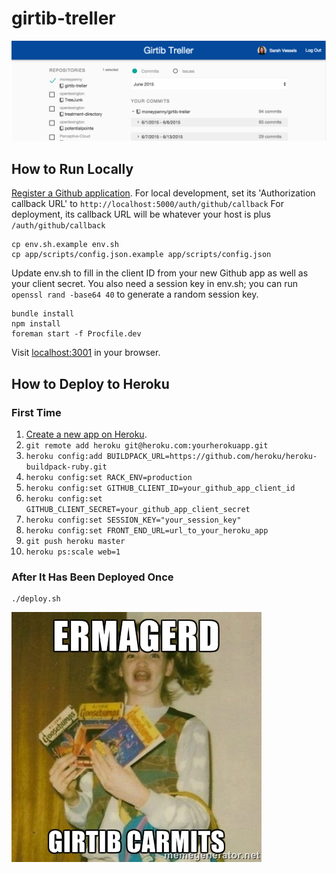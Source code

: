# girtib-treller

![Screenshot](https://raw.githubusercontent.com/cheshire137/girtib-treller/master/screenshot1.png)

## How to Run Locally

[Register a Github application](https://github.com/settings/applications/new).
For local development, set its 'Authorization callback URL' to
`http://localhost:5000/auth/github/callback` For deployment, its callback URL
will be whatever your host is plus `/auth/github/callback`

    cp env.sh.example env.sh
    cp app/scripts/config.json.example app/scripts/config.json

Update env.sh to fill in the client ID from your new Github app as well
as your client secret. You also need a session key in env.sh; you can run
`openssl rand -base64 40` to generate a random session key.

    bundle install
    npm install
    foreman start -f Procfile.dev

Visit [localhost:3001](http://localhost:3001/) in your browser.

## How to Deploy to Heroku

### First Time

1. [Create a new app on Heroku](https://dashboard.heroku.com/apps).
1. `git remote add heroku git@heroku.com:yourherokuapp.git`
1. `heroku config:add BUILDPACK_URL=https://github.com/heroku/heroku-buildpack-ruby.git`
1. `heroku config:set RACK_ENV=production`
1. `heroku config:set GITHUB_CLIENT_ID=your_github_app_client_id`
1. `heroku config:set GITHUB_CLIENT_SECRET=your_github_app_client_secret`
1. `heroku config:set SESSION_KEY="your_session_key"`
1. `heroku config:set FRONT_END_URL=url_to_your_heroku_app`
1. `git push heroku master`
1. `heroku ps:scale web=1`

### After It Has Been Deployed Once

    ./deploy.sh

![Ermagerd](https://raw.githubusercontent.com/cheshire137/girtib-treller/master/ermagerd.jpg)

